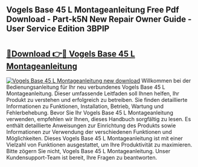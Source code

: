 ## Vogels Base 45 L Montageanleitung Free Pdf Download - Part-k5N New Repair Owner Guide - User Service Edition 3BPIP

# <h2><a href="http://df6e7d.blite.top/?on=Vogels+Base+45+L+Montageanleitung">🔗Download 👉🔴 Vogels Base 45 L Montageanleitung</a></h2>

[![Vogels Base 45 L Montageanleitung new download](https://i.imgur.com/lujVjoI.png)](http://df6e7d.blite.top/?on=Vogels+Base+45+L+Montageanleitung)
Willkommen bei der Bedienungsanleitung für Ihr neu verbundenes Vogels Base 45 L Montageanleitung. Dieser umfassende Leitfaden soll Ihnen helfen, Ihr Produkt zu verstehen und erfolgreich zu betreiben. Sie finden detaillierte Informationen zu Funktionen, Installation, Betrieb, Wartung und Fehlerbehebung. Bevor Sie Ihr Vogels Base 45 L Montageanleitung verwenden, empfehlen wir Ihnen, dieses Handbuch sorgfältig zu lesen. Es enthält detaillierte Anweisungen zur Einrichtung des Produkts sowie Informationen zur Verwendung der verschiedenen Funktionen und Möglichkeiten. Dieses Vogels Base 45 L Montageanleitung ist mit einer Vielzahl von Funktionen ausgestattet, um Ihre Produktivität zu maximieren. Bitte zögern Sie nicht, Vogels Base 45 L Montageanleitung. Unser Kundensupport-Team ist bereit, Ihre Fragen zu beantworten.
